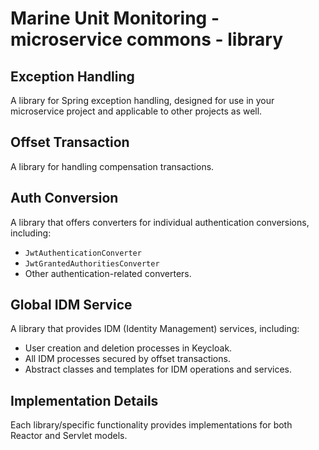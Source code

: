 # Marine Unit Monitoring - microservice commons - library

## Exception Handling
A library for Spring exception handling, designed for use in your microservice project and applicable to other projects as well.

## Offset Transaction
A library for handling compensation transactions.

## Auth Conversion
A library that offers converters for individual authentication conversions, including:
- `JwtAuthenticationConverter`
- `JwtGrantedAuthoritiesConverter`
- Other authentication-related converters.

## Global IDM Service
A library that provides IDM (Identity Management) services, including:
- User creation and deletion processes in Keycloak.
- All IDM processes secured by offset transactions.
- Abstract classes and templates for IDM operations and services.

## Implementation Details
Each library/specific functionality provides implementations for both Reactor and Servlet models.
